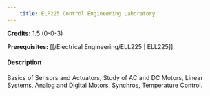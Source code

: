 ```yaml
---
    title: ELP225 Control Engineering Laboratory
---
```

**Credits:** 1.5 (0-0-3)



**Prerequisites:** [[/Electrical Engineering/ELL225 | ELL225]]

#### Description 
Basics of Sensors and Actuators, Study of AC and DC Motors, Linear Systems, Analog and Digital Motors, Synchros, Temperature Control.